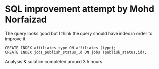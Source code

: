 # SQL improvement attempt by Mohd  Norfaizad

The query looks good but I think the query should have index in order to improve it.
```
CREATE INDEX affiliates_type ON affiliates (type);
CREATE INDEX jobs_publish_status_id ON jobs (publish_status,id);
```
Analysis & solution completed around 3.5 hours


